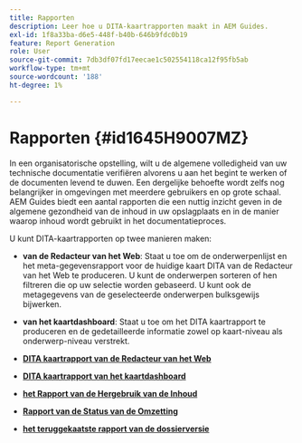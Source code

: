 ```yaml
---
title: Rapporten
description: Leer hoe u DITA-kaartrapporten maakt in AEM Guides.
exl-id: 1f8a33ba-d6e5-448f-b40b-646b9fdc0b19
feature: Report Generation
role: User
source-git-commit: 7db3df07fd17eecae1c502554118ca12f95fb5ab
workflow-type: tm+mt
source-wordcount: '188'
ht-degree: 1%

---
```


# Rapporten {#id1645H9007MZ}

In een organisatorische opstelling, wilt u de algemene volledigheid van uw technische documentatie verifiëren alvorens u aan het begint te werken of de documenten levend te duwen. Een dergelijke behoefte wordt zelfs nog belangrijker in omgevingen met meerdere gebruikers en op grote schaal. AEM Guides biedt een aantal rapporten die een nuttig inzicht geven in de algemene gezondheid van de inhoud in uw opslagplaats en in de manier waarop inhoud wordt gebruikt in het documentatieproces.

U kunt DITA-kaartrapporten op twee manieren maken:

- **van de Redacteur van het Web**: Staat u toe om de onderwerpenlijst en het meta-gegevensrapport voor de huidige kaart DITA van de Redacteur van het Web te produceren. U kunt de onderwerpen sorteren of hen filtreren die op uw selectie worden gebaseerd. U kunt ook de metagegevens van de geselecteerde onderwerpen bulksgewijs bijwerken.
- **van het kaartdashboard**: Staat u toe om het DITA kaartrapport te produceren en de gedetailleerde informatie zowel op kaart-niveau als onderwerp-niveau verstrekt.

- **[DITA kaartrapport van de Redacteur van het Web](reports-web-editor.md)**

- **[DITA kaartrapport van het kaartdashboard](reports-ditamap.md)**

- **[het Rapport van de Hergebruik van de Inhoud](reports-content-reuse.md)**

- **[Rapport van de Status van de Omzetting](reports-convertion-status.md)**

- **[het teruggekaatste rapport van de dossierversie](reports-reverted-file-version-history.md)**
